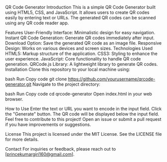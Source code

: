 QR Code Generator
Introduction
This is a simple QR Code Generator built using HTML5, CSS, and JavaScript. It allows users to create QR codes easily by entering text or URLs. The generated QR codes can be scanned using any QR code reader app.

Features
User-Friendly Interface: Minimalistic design for easy navigation.
Instant QR Code Generation: Generate QR codes immediately after input.
Download Option: Save the generated QR code as an image file.
Responsive Design: Works on various devices and screen sizes.
Technologies Used
HTML5: Markup structure of the application.
CSS3: Styling to enhance the user experience.
JavaScript: Core functionality to handle QR code generation.
QRCode.js Library: A lightweight library to generate QR codes.
Installation
Clone this repository to your local machine using:

bash
Run
Copy code
git clone https://github.com/yourusername/qrcode-generator.git
Navigate to the project directory:

bash
Run
Copy code
cd qrcode-generator
Open index.html in your web browser.

How to Use
Enter the text or URL you want to encode in the input field.
Click the "Generate" button.
The QR code will be displayed below the input field.
Feel free to contribute to this project! Open an issue or submit a pull request if you have improvements or suggestions.

License
This project is licensed under the MIT License. See the LICENSE file for more details.

Contact
For inquiries or feedback, please reach out to [princekumargiri160@gmail.com].
